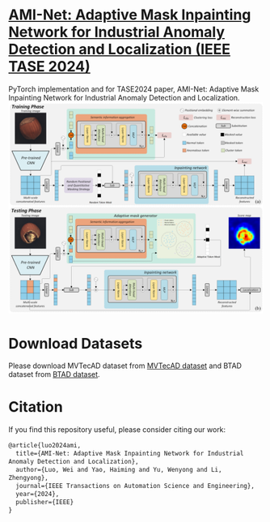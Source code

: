 # [AMI-Net: Adaptive Mask Inpainting Network for Industrial Anomaly Detection and Localization (IEEE TASE 2024)](https://ieeexplore.ieee.org/document/10445116)
PyTorch implementation and for TASE2024 paper, AMI-Net: Adaptive Mask Inpainting Network for Industrial Anomaly Detection and Localization.  
![这是图片](AMI-Net-framework.png)  
# Download Datasets
Please download MVTecAD dataset from [MVTecAD dataset](https://www.mvtec.com/de/unternehmen/forschung/datasets/mvtec-ad/) and BTAD dataset from [BTAD dataset](https://www.beantech.it/).
# Citation
If you find this repository useful, please consider citing our work:  
```
@article{luo2024ami,    
  title={AMI-Net: Adaptive Mask Inpainting Network for Industrial Anomaly Detection and Localization},  
  author={Luo, Wei and Yao, Haiming and Yu, Wenyong and Li, Zhengyong},  
  journal={IEEE Transactions on Automation Science and Engineering},  
  year={2024},  
  publisher={IEEE}  
}
```
